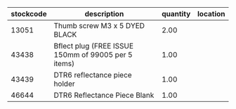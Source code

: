 |stockcode|description|quantity|location|
|---------|-----------|--------|--------|
|13051|Thumb screw M3 x 5 DYED BLACK|2.00||
|43438|Bflect plug (FREE  ISSUE  150mm of 99005 per 5 items)|1.00||
|43439|DTR6 reflectance piece holder|1.00||
|46644|DTR6 Reflectance Piece Blank|1.00||
